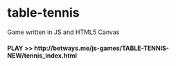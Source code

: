 # table-tennis
Game written in JS and HTML5 Canvas
</br>
<h4>PLAY >> http://betways.me/js-games/TABLE-TENNIS-NEW/tennis_index.html</h4>
